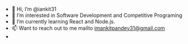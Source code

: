 - 👋 Hi, I’m @iankit31
- 👀 I’m interested in Software Development and Competitive Programing
- 🌱 I’m currently learning React and Node.js.
- 📫 Want to reach out to me mailto imankitpandey31@gmail.com
- 

<!---
iankit31/iankit31 is a ✨ special ✨ repository because its `README.md` (this file) appears on your GitHub profile.
You can click the Preview link to take a look at your changes.
--->
